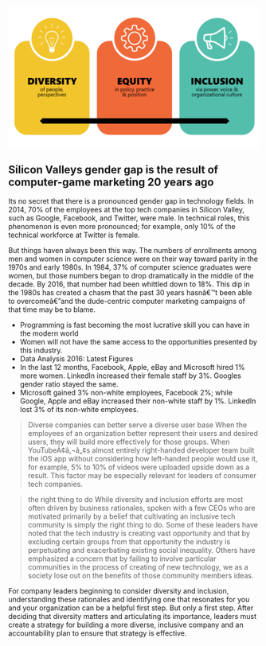 

 ![image](img15/Diversity&Inclusion.png)

## Silicon Valleys gender gap is the result of computer-game marketing 20 years ago


Its no secret that there is a pronounced gender gap in technology fields. In 2014, 70% of the employees at the top tech companies in Silicon Valley, such as Google, Facebook, and Twitter, were male. In technical roles, this phenomenon is even more pronounced; for example, only 10% of the technical workforce at Twitter is female.

But things haven always been this way. The numbers of enrollments among men and women in computer science were on their way toward parity in the 1970s and early 1980s. In 1984, 37% of computer science graduates were women, but those numbers began to drop dramatically in the middle of the decade. By 2016, that number had been whittled down to 18%. This dip in the 1980s has created a chasm that the past 30 years hasnâ€™t been able to overcomeâ€”and the dude-centric computer marketing campaigns of that time may be to blame.

-  Programming is fast becoming the most lucrative skill you can have in the modern world
-  Women will not have the same access to the opportunities presented by this industry.
-  Data Analysis 2016: Latest Figures
-  In the last 12 months, Facebook, Apple, eBay and Microsoft hired 1% more women. LinkedIn increased their female staff by 3%. Googles gender ratio stayed the same.
-  Microsoft gained 3% non-white employees, Facebook 2%; while Google, Apple and eBay increased their non-white staff by 1%. LinkedIn lost 3% of its non-white employees.

> Diverse companies can better serve a diverse user base
When the employees of an organization better represent their users and desired users, they will build more effectively for those groups. When YouTubeÃ¢â‚¬â„¢s almost entirely right-handed developer team built the iOS app without considering how left-handed people would use it, for example, 5% to 10% of videos were uploaded upside down as a result. This factor may be especially relevant for leaders of consumer tech companies.

> the right thing to do
While diversity and inclusion efforts are most often driven by business rationales, spoken with a few CEOs who are motivated primarily by a belief that cultivating an inclusive tech community is simply the right thing to do.
Some of these leaders have noted that the tech industry is creating vast opportunity and that by excluding certain groups from that opportunity the industry is perpetuating and exacerbating existing social inequality. Others have emphasized a concern that by failing to involve particular communities in the process of creating of new technology, we as a society lose out on the benefits of those community members ideas.

For company leaders beginning to consider diversity and inclusion, understanding these rationales and identifying one that resonates for you and your organization can be a helpful first step.
But only a first step. After deciding that diversity matters and articulating its importance, leaders must create a strategy for building a more diverse, inclusive company and an accountability plan to ensure that strategy is effective.